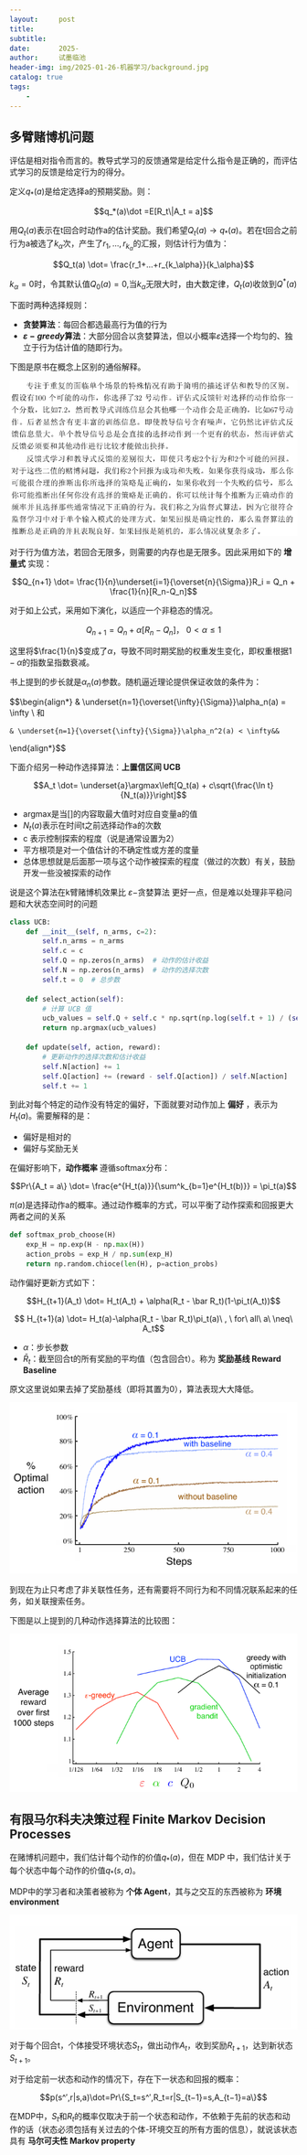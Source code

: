 ```yaml
---
layout:     post
title:      
subtitle:   
date:       2025-
author:     试墨临池
header-img: img/2025-01-26-机器学习/background.jpg
catalog: true
tags:
    - 
---
```


## 多臂赌博机问题

评估是相对指令而言的。教导式学习的反馈通常是给定什么指令是正确的，而评估式学习的反馈是给定行为的得分。

定义$q_*(a)$是给定选择a的预期奖励。则：

$$q_*(a)\dot =E[R_t\|A_t = a]$$

用$Q_t(a)$表示在t回合时动作a的估计奖励。我们希望$Q_t(a)\rightarrow q_*(a)$。若在t回合之前行为a被选了$k_\alpha$次，产生了$r_1,...,r_{k_\alpha}$的汇报，则估计行为值为：

$$Q_t(a) \dot= \frac{r_1+...+r_{k_\alpha}}{k_\alpha}$$

$k_\alpha = 0$时，令其默认值$Q_0(a) = 0$,当$k_\alpha$无限大时，由大数定律，$Q_t(a)$收敛到$Q^*(a)$

下面时两种选择规则：

+ **贪婪算法**：每回合都选最高行为值的行为
+ **$\varepsilon-greedy$算法**：大部分回合以贪婪算法，但以小概率$\varepsilon$选择一个均匀的、独立于行为估计值的随即行为。

下图是原书在概念上区别的通俗解释。

![](https://raw.githubusercontent.com/shimolinchi/shimolinchi.github.io/master/img/2025-01-26-机器学习/20.png)

对于行为值方法，若回合无限多，则需要的内存也是无限多。因此采用如下的 **增量式** 实现：

$$Q_{n+1} \dot= \frac{1}{n}\underset{i=1}{\overset{n}{\Sigma}}R_i = Q_n + \frac{1}{n}[R_n-Q_n]$$

对于如上公式，采用如下演化，以适应一个非稳态的情况。

$$Q_{n+1} = Q_n + \alpha[R_n-Q_n]，\ 0<\alpha\leq1 $$

这里将$\frac{1}{n}$变成了$\alpha$，导致不同时期奖励的权重发生变化，即权重根据$1-\alpha$的指数呈指数衰减。

书上提到的步长就是$\alpha_n(a)$参数。随机逼近理论提供保证收敛的条件为：

$$\begin{align*}
    & \underset{n=1}{\overset{\infty}{\Sigma}}\alpha_n(a) = \infty \ 和

    & \underset{n=1}{\overset{\infty}{\Sigma}}\alpha_n^2(a) < \infty&& 
\end{align*}$$

下面介绍另一种动作选择算法：**上置信区间 UCB**

$$A_t \dot= \underset{a}\argmax\left[Q_t(a) + c\sqrt{\frac{\ln t}{N_t(a)}}\right]$$

+ argmax是当[]的内容取最大值时对应自变量a的值
+ $N_t(a)$表示在时间t之前选择动作a的次数
+ c 表示控制探索的程度（说是通常设置为2）
+ 平方根项是对一个值估计的不确定性或方差的度量
+ 总体思想就是后面那一项与这个动作被探索的程度（做过的次数）有关，鼓励开发一些没被探索的动作

说是这个算法在k臂赌博机效果比 $\varepsilon-$贪婪算法 更好一点，但是难以处理非平稳问题和大状态空间时的问题

```py
class UCB:
    def __init__(self, n_arms, c=2):
        self.n_arms = n_arms
        self.c = c
        self.Q = np.zeros(n_arms)  # 动作的估计收益
        self.N = np.zeros(n_arms)  # 动作的选择次数
        self.t = 0  # 总步数

    def select_action(self):
        # 计算 UCB 值
        ucb_values = self.Q + self.c * np.sqrt(np.log(self.t + 1) / (self.N + 1e-5))
        return np.argmax(ucb_values)

    def update(self, action, reward):
        # 更新动作的选择次数和估计收益
        self.N[action] += 1
        self.Q[action] += (reward - self.Q[action]) / self.N[action]
        self.t += 1
```

到此对每个特定的动作没有特定的偏好，下面就要对动作加上 **偏好** ，表示为$H_t(a)$。需要解释的是：

+ 偏好是相对的
+ 偏好与奖励无关

在偏好影响下，**动作概率** 遵循softmax分布：

$$Pr\{A_t = a\} \dot= \frac{e^{H_t(a)}}{\sum^k_{b=1}e^{H_t(b)}} = \pi_t(a)$$

$\pi(a)$是选择动作a的概率。通过动作概率的方式，可以平衡了动作探索和回报更大两者之间的关系

```py
def softmax_prob_choose(H)
    exp_H = np.exp(H - np.max(H))
    action_probs = exp_H / np.sum(exp_H)
    return np.random.chioce(len(H), p=action_probs)
```

动作偏好更新方式如下：

$$H_{t+1}(A_t) \dot= H_t(A_t) + \alpha(R_t - \bar R_t)(1-\pi_t(A_t))$$

$$ H_{t+1}(a) \dot= H_t(a)-\alpha(R_t - \bar R_t)\pi_t(a)\ , \ for\ all\ a\ \neq\ A_t$$

+ $\alpha$：步长参数
+ $\bar R_t$：截至回合t的所有奖励的平均值（包含回合t）。称为 **奖励基线 Reward Baseline**

原文这里说如果去掉了奖励基线（即将其置为0），算法表现大大降低。

![](https://raw.githubusercontent.com/shimolinchi/shimolinchi.github.io/master/img/2025-01-26-机器学习/21.png)

到现在为止只考虑了非关联性任务，还有需要将不同行为和不同情况联系起来的任务，如关联搜索任务。

下图是以上提到的几种动作选择算法的比较图：

![](https://raw.githubusercontent.com/shimolinchi/shimolinchi.github.io/master/img/2025-01-26-机器学习/22.png)

## 有限马尔科夫决策过程  Finite Markov Decision Processes

在赌博机问题中，我们估计每个动作的价值$q_*(a)$，但在 MDP 中，我们估计关于每个状态中每个动作的价值$q_*(s,a)$。

MDP中的学习者和决策者被称为 **个体 Agent**，其与之交互的东西被称为 **环境 environment**

![MDP中的个体-环境交互](https://raw.githubusercontent.com/shimolinchi/shimolinchi.github.io/master/img/2025-01-26-机器学习/23.png)

对于每个回合t，个体接受环境状态$S_t$，做出动作$A_t$，收到奖励$R_{t+1}$，达到新状态$S_{t+1}$。

对于给定前一状态和动作的情况下，存在下一状态和回报的概率：

$$p(s^′,r|s,a)\dot=Pr\{S_t=s^′,R_t=r|S_{t−1}=s,A_{t−1}=a\}$$

在MDP中，$S_t$和$R_t$的概率仅取决于前一个状态和动作，不依赖于先前的状态和动作的话（状态必须包括有关过去的个体-环境交互的所有方面的信息），就说该状态具有 **马尔可夫性 Markov property**